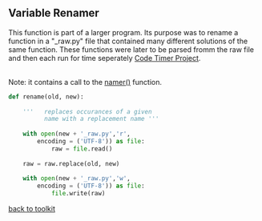 ## Variable Renamer

This function is part of a larger program. Its purpose was to rename a function in a "\_raw.py" file that contained many different solutions of the same function. These functions were later to be parsed fromm the raw file and then each run for time seperately [Code Timer Project](/code_timer.md).

<br>Note: it contains a call to the [namer()](/namer.md) function.

```python
def rename(old, new):
    
    '''   replaces occurances of a given
          name with a replacement name '''
    
    with open(new + '_raw.py','r',
        encoding = ('UTF-8')) as file:
            raw = file.read()
            
    raw = raw.replace(old, new)
    
    with open(new + '_raw.py','w',
        encoding = ('UTF-8')) as file:
            file.write(raw)
```



[back to toolkit](/toolkit)
